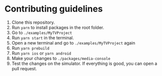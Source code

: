 # Contributing guidelines

1. Clone this repository.
2. Run `yarn` to install packages in the root folder.
3. Go to `./examples/MyTVProject`
4. Run `yarn start` in the terminal.
5. Open a new terminal and go to `./examples/MyTVProject` again
6. Run `yarn prebuild`
7. Run `yarn ios` or `yarn android`
8. Make your changes to `./packages/media-console`
9. Test the changes on the simulator. If everything is good, you can open a pull request.
